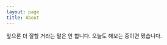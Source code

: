 ```yaml
---
layout: page
title: About
---
```


<!-- @format -->

<p class="message">
앞으론 더 잘할 거라는 말은 안 합니다.
오늘도 해보는 중이면 됐습니다.
</p>
